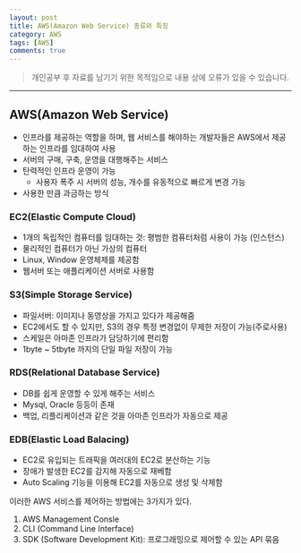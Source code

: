 ```yaml
---
layout: post
title: AWS(Amazon Web Service) 종류와 특징
category: AWS
tags: [AWS]
comments: true
---
```


> 개인공부 후 자료를 남기기 위한 목적임으로 내용 상에 오류가 있을 수 있습니다.      

<hr>

## AWS(Amazon Web Service)

- 인프라를 제공하는 역할을 하며, 웹 서비스를 해야하는 개발자들은 AWS에서 제공하는 인프라를 임대하여 사용
- 서버의 구매, 구축, 운영을 대행해주는 서비스
- 탄력적인 인프라 운영이 가능
  - 사용자 폭주 시 서버의 성능, 개수를 유동적으로 빠르게 변경 가능
- 사용한 만큼 과금하는 방식


### EC2(Elastic Compute Cloud)

- 1개의 독립적인 컴퓨터를 임대하는 것: 평범한 컴퓨터처럼 사용이 가능 (인스턴스)
- 물리적인 컴퓨터가 아닌 가상의 컴퓨터
- Linux, Window 운영체제를 제공함
- 웹서버 또는 애플리케이션 서버로 사용함


### S3(Simple Storage Service)

- 파일서버: 이미지나 동영상을 가지고 있다가 제공해줌
- EC2에서도 할 수 있지만, S3의 경우 특정 변경없이 무제한 저장이 가능(주로사용)
- 스케일은 아마존 인프라가 담당하기에 편리함
- 1byte ~ 5tbyte 까지의 단일 파일 저장이 가능


### RDS(Relational Database Service)

- DB를 쉽게 운영할 수 있게 해주는 서비스
- Mysql, Oracle 등등이 존재
- 백업, 리플리케이션과 같은 것을 아마존 인프라가 자동으로 제공


### EDB(Elastic Load Balacing)

- EC2로 유입되는 트래픽을 여러대의 EC2로 분산하는 기능
- 장애가 발생한 EC2를 감지해 자동으로 재베함
- Auto Scaling 기능을 이용해 EC2를 자동으로 생성 및 삭제함


이러한 AWS 서비스를 제어하는 방법에는 3가지가 있다.

1. AWS Management Consle
2. CLI (Command Line Interface)
3. SDK (Software Development Kit): 프로그래밍으로 제어할 수 있는 API 묶음
